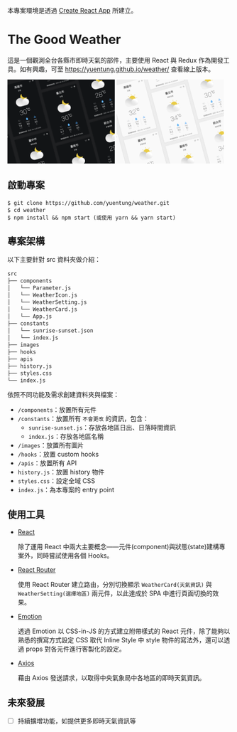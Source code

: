 本專案環境是透過 [Create React App](https://github.com/facebook/create-react-app) 所建立。

# The Good Weather
這是一個觀測全台各縣市即時天氣的部件，主要使用 React 與 Redux 作為開發工具。如有興趣，可至 https://yuentung.github.io/weather/ 查看線上版本。

<div>
    <img src="./assets/dark.png" alt="dark" width="48%"/>
    <img src="./assets/light.png" alt="light" width="48%"/>
</div>

## 啟動專案
```shell
$ git clone https://github.com/yuentung/weather.git
$ cd weather
$ npm install && npm start (或使用 yarn && yarn start)
```

## 專案架構
以下主要針對 src 資料夾做介紹：
```
src
├── components
│   └── Parameter.js
│   └── WeatherIcon.js
│   └── WeatherSetting.js
│   └── WeatherCard.js
│   └── App.js
├── constants
│   └── sunrise-sunset.json
│   └── index.js
├── images
├── hooks
├── apis
├── history.js
├── styles.css
└── index.js
```
依照不同功能及需求創建資料夾與檔案：
- `/components`：放置所有元件
- `/constants`：放置所有 `不會更改` 的資訊，包含：
    - `sunrise-sunset.js`：存放各地區日出、日落時間資訊
    - `index.js`：存放各地區名稱
- `/images`：放置所有圖片
- `/hooks`：放置 custom hooks
- `/apis`：放置所有 API
- `history.js`：放置 history 物件
- `styles.css`：設定全域 CSS
- `index.js`：為本專案的 entry point

## 使用工具
- [React](https://reactjs.org/)

    除了運用 React 中兩大主要概念——元件(component)與狀態(state)建構專案外，同時嘗試使用各個 Hooks。

- [React Router](https://reactrouter.com/)

    使用 React Router 建立路由，分別切換顯示 `WeatherCard(天氣資訊)` 與 `WeatherSetting(選擇地區)` 兩元件，以此達成於 SPA 中進行頁面切換的效果。

- [Emotion](https://emotion.sh/docs/introduction)

    透過 Emotion 以 CSS-in-JS 的方式建立附帶樣式的 React 元件，除了能夠以熟悉的撰寫方式設定 CSS 取代 Inline Style 中 style 物件的寫法外，還可以透過 props 對各元件進行客製化的設定。

- [Axios](https://axios-http.com/)

    藉由 Axios 發送請求，以取得中央氣象局中各地區的即時天氣資訊。

## 未來發展
- [ ] 持續擴增功能，如提供更多即時天氣資訊等
